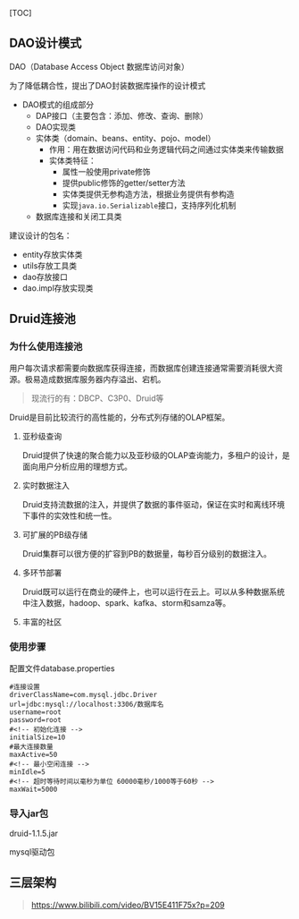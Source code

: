 [TOC]

## DAO设计模式

DAO（Database Access Object 数据库访问对象）

为了降低耦合性，提出了DAO封装数据库操作的设计模式

- DAO模式的组成部分
  - DAP接口（主要包含：添加、修改、查询、删除）
  - DAO实现类
  - 实体类（domain、beans、entity、pojo、model）
    * 作用：用在数据访问代码和业务逻辑代码之间通过实体类来传输数据
    * 实体类特征：
      + 属性一般使用private修饰
      + 提供public修饰的getter/setter方法
      + 实体类提供无参构造方法，根据业务提供有参构造
      + 实现`java.io.Serializable`接口，支持序列化机制
  - 数据库连接和关闭工具类



建议设计的包名：

- entity存放实体类
- utils存放工具类
- dao存放接口
- dao.impl存放实现类

## Druid连接池

### 为什么使用连接池

用户每次请求都需要向数据库获得连接，而数据库创建连接通常需要消耗很大资源。极易造成数据库服务器内存溢出、宕机。

> 现流行的有：DBCP、C3P0、Druid等

Druid是目前比较流行的高性能的，分布式列存储的OLAP框架。

1. 亚秒级查询

   Druid提供了快速的聚合能力以及亚秒级的OLAP查询能力，多租户的设计，是面向用户分析应用的理想方式。

2. 实时数据注入

   Druid支持流数据的注入，并提供了数据的事件驱动，保证在实时和离线环境下事件的实效性和统一性。

3. 可扩展的PB级存储

   Druid集群可以很方便的扩容到PB的数据量，每秒百分级别的数据注入。

4. 多环节部署

   Druid既可以运行在商业的硬件上，也可以运行在云上。可以从多种数据系统中注入数据，hadoop、spark、kafka、storm和samza等。

5. 丰富的社区



### 使用步骤

配置文件database.properties

```properties
#连接设置
driverClassName=com.mysql.jdbc.Driver
url=jdbc:mysql://localhost:3306/数据库名
username=root
password=root
#<!-- 初始化连接 -->
initialSize=10
#最大连接数量
maxActive=50
#<!-- 最小空闲连接 -->
minIdle=5
#<!-- 超时等待时间以毫秒为单位 60000毫秒/1000等于60秒 -->
maxWait=5000
```



### 导入jar包

druid-1.1.5.jar

mysql驱动包



## 三层架构

> https://www.bilibili.com/video/BV15E411F75x?p=209